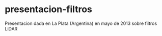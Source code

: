 presentacion-filtros
====================

Presentacion dada en La Plata (Argentina) en mayo de 2013 sobre filtros LiDAR
